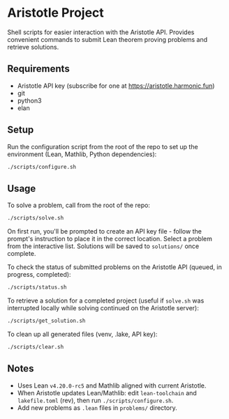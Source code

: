 # Aristotle Project

Shell scripts for easier interaction with the Aristotle API. Provides convenient commands to submit Lean theorem proving problems and retrieve solutions.

## Requirements

- Aristotle API key (subscribe for one at https://aristotle.harmonic.fun)
- git
- python3
- elan

## Setup

Run the configuration script from the root of the repo to set up the environment (Lean, Mathlib, Python dependencies):
```bash
./scripts/configure.sh
```

## Usage

To solve a problem, call from the root of the repo:
```bash
./scripts/solve.sh
```

On first run, you'll be prompted to create an API key file - follow the prompt's instruction to place it in the correct location. Select a problem from the interactive list. Solutions will be saved to `solutions/` once complete.

To check the status of submitted problems on the Aristotle API (queued, in progress, completed):
```bash
./scripts/status.sh
```

To retrieve a solution for a completed project (useful if `solve.sh` was interrupted locally while solving continued on the Aristotle server):
```bash
./scripts/get_solution.sh
```

To clean up all generated files (venv, .lake, API key):
```bash
./scripts/clear.sh
```

## Notes

- Uses Lean `v4.20.0-rc5` and Mathlib aligned with current Aristotle.
- When Aristotle updates Lean/Mathlib: edit `lean-toolchain` and `lakefile.toml` (rev), then run `./scripts/configure.sh`.
- Add new problems as `.lean` files in `problems/` directory.
